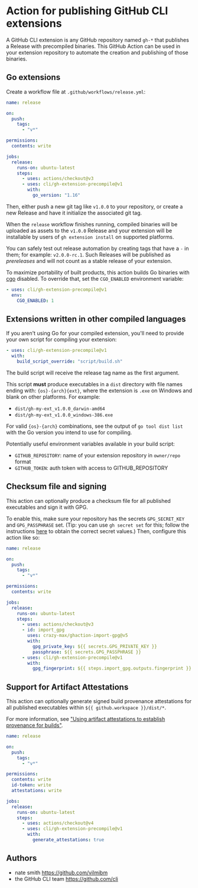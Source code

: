 # Action for publishing GitHub CLI extensions

A GitHub CLI extension is any GitHub repository named `gh-*` that publishes a Release with precompiled binaries. This GitHub Action can be used in your extension repository to automate the creation and publishing of those binaries.

## Go extensions

Create a workflow file at `.github/workflows/release.yml`:

```yaml
name: release

on:
  push:
    tags:
      - "v*"

permissions:
  contents: write

jobs:
  release:
    runs-on: ubuntu-latest
    steps:
      - uses: actions/checkout@v3
      - uses: cli/gh-extension-precompile@v1
        with:
          go_version: "1.16"
```

Then, either push a new git tag like `v1.0.0` to your repository, or create a new Release and have it initialize the associated git tag.

When the `release` workflow finishes running, compiled binaries will be uploaded as assets to the `v1.0.0` Release and your extension will be installable by users of `gh extension install` on supported platforms.

You can safely test out release automation by creating tags that have a `-` in them; for example: `v2.0.0-rc.1`. Such Releases will be published as _prereleases_ and will not count as a stable release of your extension.

To maximize portability of built products, this action builds Go binaries with [cgo](https://pkg.go.dev/cmd/cgo) disabled. To override that, set the `CGO_ENABLED` environment variable:

```yaml
- uses: cli/gh-extension-precompile@v1
  env:
    CGO_ENABLED: 1
```

## Extensions written in other compiled languages

If you aren't using Go for your compiled extension, you'll need to provide your own script for compiling your extension:

```yaml
- uses: cli/gh-extension-precompile@v1
  with:
    build_script_override: "script/build.sh"
```

The build script will receive the release tag name as the first argument.

This script **must** produce executables in a `dist` directory with file names ending with: `{os}-{arch}{ext}`, where the extension is `.exe` on Windows and blank on other platforms. For example:
- `dist/gh-my-ext_v1.0.0_darwin-amd64`
- `dist/gh-my-ext_v1.0.0_windows-386.exe`

For valid `{os}-{arch}` combinations, see the output of `go tool dist list` with the Go version you intend to use for compiling.

Potentially useful environment variables available in your build script:

- `GITHUB_REPOSITORY`: name of your extension repository in `owner/repo` format
- `GITHUB_TOKEN`: auth token with access to GITHUB_REPOSITORY

## Checksum file and signing

This action can optionally produce a checksum file for all published executables and sign it with GPG.

To enable this, make sure your repository has the secrets `GPG_SECRET_KEY` and `GPG_PASSPHRASE` set. (Tip: you can use `gh secret set` for this; follow the instructions [here](https://github.com/crazy-max/ghaction-import-gpg) to obtain the correct secret values.) Then, configure this action like so:

```yaml
name: release

on:
  push:
    tags:
      - "v*"

permissions:
  contents: write

jobs:
  release:
    runs-on: ubuntu-latest
    steps:
      - uses: actions/checkout@v3
      - id: import_gpg
        uses: crazy-max/ghaction-import-gpg@v5
        with:
          gpg_private_key: ${{ secrets.GPG_PRIVATE_KEY }}
          passphrase: ${{ secrets.GPG_PASSPHRASE }}
      - uses: cli/gh-extension-precompile@v1
        with:
          gpg_fingerprint: ${{ steps.import_gpg.outputs.fingerprint }}
```


## Support for Artifact Attestations

This action can optionally generate signed build provenance attestations for all published executables within `${{ github.workspace }}/dist/*`.

For more information, see ["Using artifact attestations to establish provenance for builds"](https://docs.github.com/en/actions/security-guides/using-artifact-attestations-to-establish-provenance-for-builds).

```yaml
name: release

on:
  push:
    tags:
      - "v*"

permissions:
  contents: write
  id-token: write
  attestations: write

jobs:
  release:
    runs-on: ubuntu-latest
    steps:
      - uses: actions/checkout@v4
      - uses: cli/gh-extension-precompile@v1
        with:
          generate_attestations: true
```


## Authors

- nate smith <https://github.com/vilmibm>
- the GitHub CLI team <https://github.com/cli>
